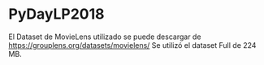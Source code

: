 # PyDayLP2018


El Dataset de MovieLens utilizado se puede descargar de https://grouplens.org/datasets/movielens/
Se utilizó el dataset Full de 224 MB.

